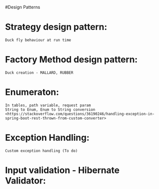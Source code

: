 #Design Patterns

# Strategy design pattern: 
	Duck fly behaviour at run time
	
# Factory Method design pattern: 
	Duck creation - MALLARD, RUBBER

# Enumeraton: 
	In tables, path variable, request param
    String to Enum, Enum to String conversion	    
    <https://stackoverflow.com/questions/36190246/handling-exception-in-spring-boot-rest-thrown-from-custom-converter>
    
# Exception Handling:
	Custom exception handling (To do)
	
# Input validation - Hibernate Validator:
	

